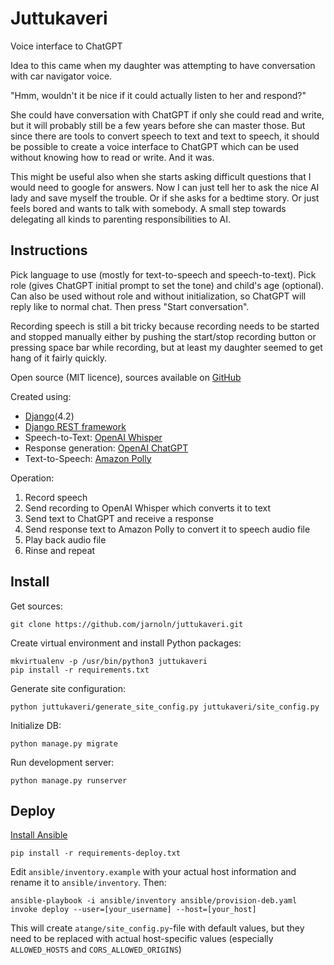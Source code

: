 # Juttukaveri

Voice interface to ChatGPT

Idea to this came when my daughter was attempting to have conversation with car navigator voice.

"Hmm, wouldn't it be nice if it could actually listen to her and respond?"

She could have conversation with ChatGPT if only she could read and write, but it will probably still be a few years
before she can master those. But since there are tools to convert speech to text and text to speech, it should be
possible to  create a voice interface to ChatGPT which can be used without knowing how to read or write. And it was.

This might be useful also when she starts asking difficult questions that I would need to google for answers. Now I
can just tell her to ask the nice AI lady and save myself the trouble. Or if she asks for a bedtime story. Or just
feels bored and wants to talk with somebody. A small step towards delegating all kinds to parenting responsibilities to
AI.

## Instructions

Pick language to use (mostly for text-to-speech and speech-to-text).
Pick role (gives ChatGPT initial prompt to set the tone) and child's age (optional).
Can also be used without role and without initialization, so ChatGPT will reply like to normal chat.
Then press "Start conversation".

Recording speech is still a bit tricky because recording needs to be started and stopped manually either by pushing
the start/stop recording button or pressing space bar while recording, but at least my daughter seemed to get
hang of it fairly quickly.

Open source (MIT licence), sources available on [GitHub](https://github.com/jarnoln/juttukaveri)

Created using:
* [Django](https://www.djangoproject.com/)(4.2)
* [Django REST framework](https://www.django-rest-framework.org/)
* Speech-to-Text: [OpenAI Whisper](https://platform.openai.com/docs/guides/speech-to-text)
* Response generation: [OpenAI ChatGPT](https://platform.openai.com/docs/guides/gpt/chat-completions-api)
* Text-to-Speech: [Amazon Polly](https://aws.amazon.com/polly/)

Operation:
1. Record speech
2. Send recording to OpenAI Whisper which converts it to text
3. Send text to ChatGPT and receive a response
4. Send response text to Amazon Polly to convert it to speech audio file
5. Play back audio file
6. Rinse and repeat


Install
-------

Get sources:

    git clone https://github.com/jarnoln/juttukaveri.git

Create virtual environment and install Python packages:

    mkvirtualenv -p /usr/bin/python3 juttukaveri
    pip install -r requirements.txt

Generate site configuration:

    python juttukaveri/generate_site_config.py juttukaveri/site_config.py

Initialize DB:

    python manage.py migrate

Run development server:

    python manage.py runserver



Deploy
------

[Install Ansible](https://docs.ansible.com/ansible/latest/installation_guide/intro_installation.html)

    pip install -r requirements-deploy.txt

Edit `ansible/inventory.example`  with your actual host information and rename it to `ansible/inventory`. Then:

    ansible-playbook -i ansible/inventory ansible/provision-deb.yaml
    invoke deploy --user=[your_username] --host=[your_host]

This will create `atange/site_config.py`-file with default values, but they need to be replaced with
actual host-specific values (especially `ALLOWED_HOSTS` and `CORS_ALLOWED_ORIGINS`)

